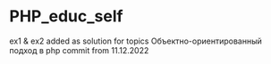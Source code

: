 # PHP_educ_self
ex1 & ex2 added as solution for topics Объектно-ориентированный подход в php commit from 11.12.2022
